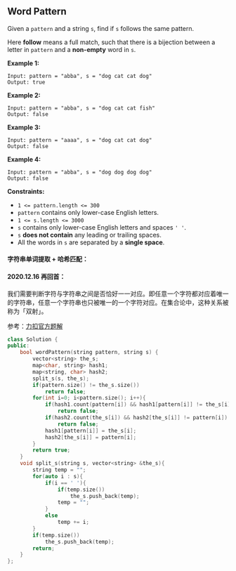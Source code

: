 ## Word Pattern

Given a `pattern` and a string `s`, find if `s` follows the same pattern.

Here **follow** means a full match, such that there is a bijection between a letter in `pattern` and a **non-empty** word in `s`.

**Example 1:**

```
Input: pattern = "abba", s = "dog cat cat dog"
Output: true
```

**Example 2:**

```
Input: pattern = "abba", s = "dog cat cat fish"
Output: false
```

**Example 3:**

```
Input: pattern = "aaaa", s = "dog cat cat dog"
Output: false
```

**Example 4:**

```
Input: pattern = "abba", s = "dog dog dog dog"
Output: false
```

**Constraints:**

- `1 <= pattern.length <= 300`
- `pattern` contains only lower-case English letters.
- `1 <= s.length <= 3000`
- `s` contains only lower-case English letters and spaces `' '`.
- `s` **does not contain** any leading or trailing spaces.
- All the words in `s` are separated by a **single space**.

#### 字符串单词提取 + 哈希匹配：

#### 2020.12.16 再回首：

​		我们需要判断字符与字符串之间是否恰好一一对应。即任意一个字符都对应着唯一的字符串，任意一个字符串也只被唯一的一个字符对应。在集合论中，这种关系被称为「双射」。

参考：[力扣官方题解](https://leetcode-cn.com/u/leetcode-solution/)

```c++
class Solution {
public:
    bool wordPattern(string pattern, string s) {
        vector<string> the_s;
        map<char, string> hash1;
        map<string, char> hash2;
        split_s(s, the_s);
        if(pattern.size() != the_s.size())
            return false;
        for(int i=0; i<pattern.size(); i++){
            if(hash1.count(pattern[i]) && hash1[pattern[i]] != the_s[i])
                return false;
            if(hash2.count(the_s[i]) && hash2[the_s[i]] != pattern[i])
                return false;
            hash1[pattern[i]] = the_s[i];
            hash2[the_s[i]] = pattern[i];
        }
        return true;
    }
    void split_s(string s, vector<string> &the_s){
        string temp = "";
        for(auto i : s){
            if(i == ' '){
                if(temp.size())
                    the_s.push_back(temp);
                temp = "";
            }
            else
                temp += i;
        }
        if(temp.size())
            the_s.push_back(temp);
        return;
    }
};
```

